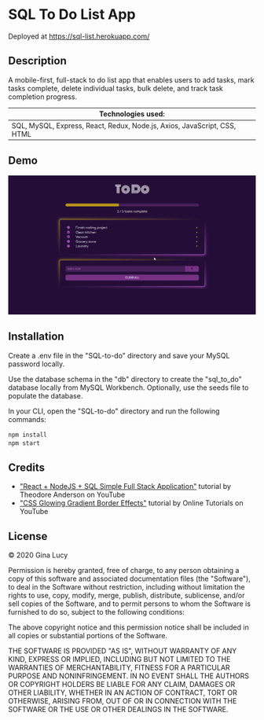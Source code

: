 # SQL To Do List App

Deployed at https://sql-list.herokuapp.com/

## Description

A mobile-first, full-stack to do list app that enables users to add tasks, mark tasks complete, delete individual tasks, bulk delete, and track task completion progress.

| Technologies used:                                                       |
| ------------------------------------------------------------------------ |
| SQL, MySQL, Express, React, Redux, Node.js, Axios, JavaScript, CSS, HTML |

## Demo

![SQL To Do List App Demo](reference/SQLtodo-demo-large.gif)

## Installation

Create a .env file in the "SQL-to-do" directory and save your MySQL password locally.

Use the database schema in the "db" directory to create the "sql_to_do" database locally from MySQL Workbench. Optionally, use the seeds file to populate the database.

In your CLI, open the "SQL-to-do" directory and run the following commands:

```sh
npm install
npm start
```

## Credits

- ["React + NodeJS + SQL Simple Full Stack Application"](https://www.youtube.com/watch?v=HPIjjFGYSJ4) tutorial by Theodore Anderson on YouTube
- ["CSS Glowing Gradient Border Effects"](https://www.youtube.com/watch?v=t7dWFUggkno) tutorial by Online Tutorials on YouTube

## License

© 2020 Gina Lucy

Permission is hereby granted, free of charge, to any person obtaining a copy of this software and associated documentation files (the "Software"), to deal in the Software without restriction, including without limitation the rights to use, copy, modify, merge, publish, distribute, sublicense, and/or sell copies of the Software, and to permit persons to whom the Software is furnished to do so, subject to the following conditions:

The above copyright notice and this permission notice shall be included in all copies or substantial portions of the Software.

THE SOFTWARE IS PROVIDED "AS IS", WITHOUT WARRANTY OF ANY KIND, EXPRESS OR IMPLIED, INCLUDING BUT NOT LIMITED TO THE WARRANTIES OF MERCHANTABILITY, FITNESS FOR A PARTICULAR PURPOSE AND NONINFRINGEMENT. IN NO EVENT SHALL THE AUTHORS OR COPYRIGHT HOLDERS BE LIABLE FOR ANY CLAIM, DAMAGES OR OTHER LIABILITY, WHETHER IN AN ACTION OF CONTRACT, TORT OR OTHERWISE, ARISING FROM, OUT OF OR IN CONNECTION WITH THE SOFTWARE OR THE USE OR OTHER DEALINGS IN THE SOFTWARE.
